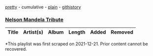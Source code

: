 [pretty](/playlists/pretty/7iUOaMP7iKI22rBNflBwjX.md) - cumulative - [plain](/playlists/plain/7iUOaMP7iKI22rBNflBwjX) - [githistory](https://github.githistory.xyz/mackorone/spotify-playlist-archive/blob/main/playlists/plain/7iUOaMP7iKI22rBNflBwjX)

### [Nelson Mandela Tribute](https://open.spotify.com/playlist/6JCbbNwisDazPeybirUHIv)

> 

| Title | Artist(s) | Album | Length | Added | Removed |
|---|---|---|---|---|---|

\*This playlist was first scraped on 2021-12-21. Prior content cannot be recovered.
